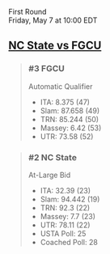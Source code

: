 First Round  
Friday, May 7 at 10:00 EDT
## [NC State vs FGCU](https://www.ncaa.com/game/5833383) 

> ### #3 FGCU  
> Automatic Qualifier  
> - ITA: 8.375 (47)  
> - Slam: 87.658 (49)  
> - TRN: 85.244 (50)  
> - Massey: 6.42 (53)  
> - UTR: 73.58 (52)  

> ### #2 NC State  
> At-Large Bid  
> - ITA: 32.39 (23)  
> - Slam: 94.442 (19)  
> - TRN: 92.3 (22)  
> - Massey: 7.7 (23)  
> - UTR: 78.11 (22)  
> - USTA Poll: 25  
> - Coached Poll: 28  